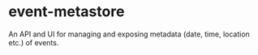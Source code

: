 # event-metastore
An API and UI for managing and exposing metadata (date, time, location etc.) of events.
